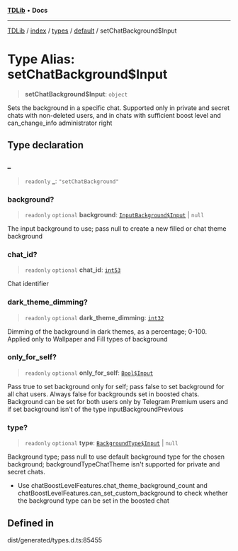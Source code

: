 [**TDLib**](../../../../../../README.md) • **Docs**

***

[TDLib](../../../../../../modules.md) / [index](../../../../../README.md) / [types](../../../README.md) / [default](../README.md) / setChatBackground$Input

# Type Alias: setChatBackground$Input

> **setChatBackground$Input**: `object`

Sets the background in a specific chat. Supported only in private and secret chats with non-deleted users, and in chats with sufficient boost level and can_change_info administrator right

## Type declaration

### \_

> `readonly` **\_**: `"setChatBackground"`

### background?

> `readonly` `optional` **background**: [`InputBackground$Input`](InputBackground$Input.md) \| `null`

The input background to use; pass null to create a new filled or chat theme background

### chat\_id?

> `readonly` `optional` **chat\_id**: [`int53`](int53-1.md)

Chat identifier

### dark\_theme\_dimming?

> `readonly` `optional` **dark\_theme\_dimming**: [`int32`](int32-1.md)

Dimming of the background in dark themes, as a percentage; 0-100. Applied only to Wallpaper and Fill types of background

### only\_for\_self?

> `readonly` `optional` **only\_for\_self**: [`Bool$Input`](Bool$Input.md)

Pass true to set background only for self; pass false to set background for all chat users. Always false for backgrounds set in boosted chats. Background can be set for both users only by Telegram Premium users and if set background isn't of the type inputBackgroundPrevious

### type?

> `readonly` `optional` **type**: [`BackgroundType$Input`](BackgroundType$Input.md) \| `null`

Background type; pass null to use default background type for the chosen background; backgroundTypeChatTheme isn't supported for private and secret chats.

- Use chatBoostLevelFeatures.chat_theme_background_count and chatBoostLevelFeatures.can_set_custom_background to check whether the background type can be set in the boosted chat

## Defined in

dist/generated/types.d.ts:85455
